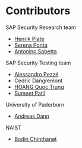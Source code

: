 # Contributors

SAP Security Research team

- [Henrik Plate](https://github.com/henrikplate)
- [Serena Ponta](https://github.com/serenaponta)
- [Antonino Sabetta](https://github.com/copernico)

SAP Security Testing team

- [Alessandro Pezzé](https://github.com/Naramsim)
- Cedric Dangremont
- [HOANG Quoc Trung](https://github.com/ichbinfrog)
- [Sumeet Patil](https://github.com/sumeetpatil)

University of Paderborn

- [Andreas Dann](https://github.com/anddann)

NAIST

- [Bodin Chinthanet](https://github.com/gotzillaz)

